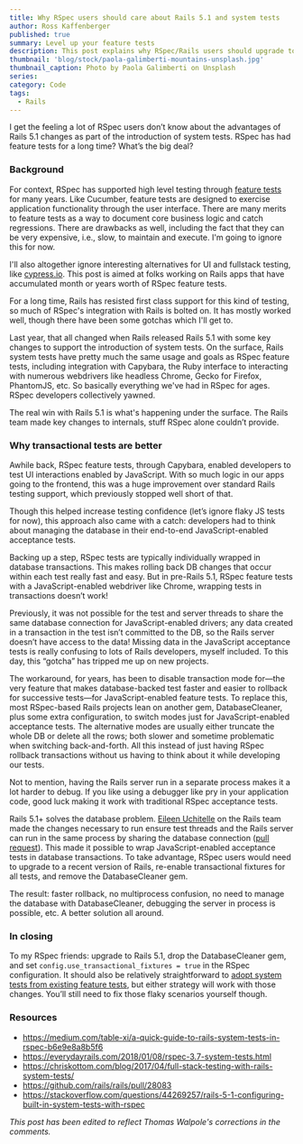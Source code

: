 ```yaml
---
title: Why RSpec users should care about Rails 5.1 and system tests
author: Ross Kaffenberger
published: true
summary: Level up your feature tests
description: This post explains why RSpec/Rails users should upgrade to Rails 5.1 and drop the DatabaseCleaner gem for JavaScript-enabled acceptance tests.
thumbnail: 'blog/stock/paola-galimberti-mountains-unsplash.jpg'
thumbnail_caption: Photo by Paola Galimberti on Unsplash
series:
category: Code
tags:
  - Rails
---
```


I get the feeling a lot of RSpec users don’t know about the advantages of Rails 5.1 changes as part of the introduction of system tests. RSpec has had feature tests for a long time? What’s the big deal?

### Background

For context, RSpec has supported high level testing through [feature tests](https://relishapp.com/rspec/rspec-rails/docs/feature-specs/feature-spec) for many years. Like Cucumber, feature tests are designed to exercise application functionality through the user interface. There are many merits to feature tests as a way to document core business logic and catch regressions. There are drawbacks as well, including the fact that they can be very expensive, i.e., slow, to maintain and execute. I'm going to ignore this for now.

I'll also altogether ignore interesting alternatives for UI and fullstack testing, like [cypress.io](https://www.cypress.io/). This post is aimed at folks working on Rails apps that have accumulated month or years worth of RSpec feature tests.

For a long time, Rails has resisted first class support for this kind of testing, so much of RSpec's integration with Rails is bolted on. It has mostly worked well, though there have been some gotchas which I'll get to.

Last year, that all changed when Rails released Rails 5.1 with some key changes to support the introduction of system tests. On the surface, Rails system tests have pretty much the same usage and goals as RSpec feature tests, including integration with Capybara, the Ruby interface to interacting with numerous webdrivers like headless Chrome, Gecko for Firefox, PhantomJS, etc. So basically everything we've had in RSpec for ages. RSpec developers collectively yawned.

The real win with Rails 5.1 is what's happening under the surface. The Rails team made key changes to internals, stuff RSpec alone couldn’t provide.

### Why transactional tests are better

Awhile back, RSpec feature tests, through Capybara, enabled developers to test UI interactions enabled by JavaScript. With so much logic in our apps going to the frontend, this was a huge improvement over standard Rails testing support, which previously stopped well short of that.

Though this helped increase testing confidence (let’s ignore flaky JS tests for now), this approach also came with a catch: developers had to think about managing the database in their end-to-end JavaScript-enabled acceptance tests.

Backing up a step, RSpec tests are typically individually wrapped in database transactions. This makes rolling back DB changes that occur within each test really fast and easy. But in pre-Rails 5.1, RSpec feature tests with a JavaScript-enabled webdriver like Chrome, wrapping tests in transactions doesn’t work!

Previously, it was not possible for the test and server threads to share the same database connection for JavaScript-enabled drivers; any data created in a transaction in the test isn’t committed to the DB, so the Rails server doesn’t have access to the data! Missing data in the JavaScript acceptance tests is really confusing to lots of Rails developers, myself included. To this day, this “gotcha” has tripped me up on new projects.

The workaround, for years, has been to disable transaction mode for—the very feature that makes database-backed test faster and easier to rollback for successive tests—for JavaScript-enabled feature tests. To replace this, most RSpec-based Rails projects lean on another gem, DatabaseCleaner, plus some extra configuration, to switch modes just for JavaScript-enabled acceptance tests. The alternative modes are usually either truncate the whole DB or delete all the rows; both slower and sometime problematic when switching back-and-forth. All this instead of just having RSpec rollback transactions without us having to think about it while developing our tests.

Not to mention, having the Rails server run in a separate process makes it a lot harder to debug. If you like using a debugger like pry in your application code, good luck making it work with traditional RSpec acceptance tests.

Rails 5.1+ solves the database problem. [Eileen Uchitelle](https://github.com/eileencodes) on the Rails team made the changes necessary to run ensure test threads and the Rails server can run in the same process by sharing the database connection ([pull request](https://github.com/rails/rails/pull/28083)). This made it possible to wrap JavaScript-enabled acceptance tests in database transactions. To take advantage, RSpec users would need to upgrade to a recent version of Rails, re-enable transactional fixtures for all tests, and remove the DatabaseCleaner gem.

The result: faster rollback, no multiprocess confusion, no need to manage the database with DatabaseCleaner, debugging the server in process is possible, etc. A better solution all around.

### In closing

To my RSpec friends: upgrade to Rails 5.1, drop the DatabaseCleaner gem, and set  `config.use_transactional_fixtures = true` in the RSpec configuration. It should also be relatively straightforward to [adopt system tests from existing feature tests](https://medium.com/table-xi/a-quick-guide-to-rails-system-tests-in-rspec-b6e9e8a8b5f6), but either strategy will work with those changes. You’ll still need to fix those flaky scenarios yourself though.

### Resources

* https://medium.com/table-xi/a-quick-guide-to-rails-system-tests-in-rspec-b6e9e8a8b5f6
* https://everydayrails.com/2018/01/08/rspec-3.7-system-tests.html
* https://chriskottom.com/blog/2017/04/full-stack-testing-with-rails-system-tests/
* https://github.com/rails/rails/pull/28083
* https://stackoverflow.com/questions/44269257/rails-5-1-configuring-built-in-system-tests-with-rspec

*This post has been edited to reflect Thomas Walpole's corrections in the comments.*
